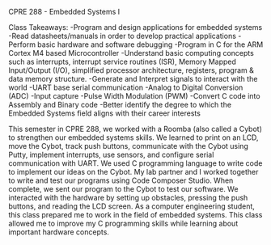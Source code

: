 CPRE 288 - Embedded Systems I

Class Takeaways:
-Program and design applications for embedded systems
-Read datasheets/manuals in order to develop practical applications
-Perform basic hardware and software debugging
-Program in C for the ARM Cortex M4 based Microcontroller
-Understand basic computing concepts such as interrupts, interrupt service routines (ISR), Memory Mapped Input/Output (I/O), simplified processor architecture, registers, program & data memory structure.
-Generate and Interpret signals to interact with the world
-UART base serial communication
-Analog to Digital Conversion (ADC)
-Input capture
-Pulse Width Modulation (PWM)
-Convert C code into Assembly and Binary code
-Better identify the degree to which the Embedded Systems field aligns with their career interests


This semester in CPRE 288, we worked with a Roomba (also called a  Cybot) to strengthen our embedded systems skills. We learned to print on an LCD, move the Cybot, track push buttons, 
communicate with the Cybot using Putty, implement interrupts, use sensors, and configure serial communication with UART. We used C programming language to write code to implement our ideas on the Cybot.
My lab partner and I worked together to write and test our programs using Code Composer Studio. When complete, we sent our program to the Cybot to test our software. 
We interacted with the hardware by setting up obstacles, pressing the push buttons, and reading the LCD screen. As a computer engineering student, this class prepared me to work in the field of 
embedded systems. This class allowed me to improve my C programming skills while learning about important hardware concepts. 
